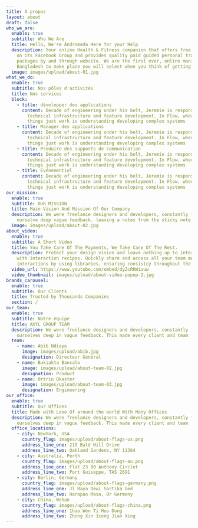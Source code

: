 ```yaml
---
title: À propos
layout: about
draft: false
who_we_are:
  enable: true
  subtitle: Who We Are
  title: Hello, We're Andromeda Here for your Help
  description: Your online Health & Fitness companion that offers free assistance
    on its Facebook Group and provides quality paid guided personal training
    packages by and through website. We are the first ever, online manifesto in
    Bangladesh to make place you will select when you think of getting fit
  image: images/upload/about-01.jpg
what_we_do:
  enable: true
  subtitle: Nos pôles d'activités
  title: Nos services
  block:
    - title: développer des applications
      content: Decade of engineering under his belt, Jeremie is responsible for
        technical infrastructure and feature development. In Flow, wherever
        things just work is understanding developing complex systems
    - title: Manager des applications
      content: Decade of engineering under his belt, Jeremie is responsible for
        technical infrastructure and feature development. In Flow, wherever
        things just work is understanding developing complex systems
    - title: Produire des supports de communication
      content: Decade of engineering under his belt, Jeremie is responsible for
        technical infrastructure and feature development. In Flow, wherever
        things just work is understanding developing complex systems
    - title: Événementiel
      content: Decade of engineering under his belt, Jeremie is responsible for
        technical infrastructure and feature development. In Flow, wherever
        things just work is understanding developing complex systems
our_mission:
  enable: true
  subtitle: OUR MISSION
  title: Main Vision And Mission Of Our Company
  description: We were freelance designers and developers, constantly finding
    ourselve deep vague feedback. leaving a notes from the sticky note piece .
  image: images/upload/about-02.jpg
about_video:
  enable: true
  subtitle: A Short Video
  title: You Take Care Of The Payments, We Take Care Of The Rest.
  description: Protect your design vision and leave nothing up to interpretation
    with interaction recipes. Quickly share and access all your team members
    interactions by using libraries, ensuring consistcy throughout the.
  video_url: https://www.youtube.com/embed/dyZcRRWiuuw
  video_thumbnail: images/upload/about-video-popup-2.jpg
brands_carousel:
  enable: true
  subtitle: Our Clients
  title: Trusted by Thousands Companies
  section: /
our_team:
  enable: true
  subtitle: Notre équipe
  title: AXYL GROUP TEAM
  description: We were freelance designers and developers, constantly finding <br>
    ourselves deep in vague feedback. This made every client and team
  team:
    - name: Abib Ndiaye
      image: images/upload/abib.jpg
      designation: Directeur Général
    - name: Bukiakta Bansalo
      image: images/upload/about-team-02.jpg
      designation: Product
    - name: Ortrin Okaster
      image: images/upload/about-team-03.jpg
      designation: Engineering
our_office:
  enable: true
  subtitle: Our Offices
  title: Made with Love Of around the world With Many Offices
  description: We were freelance designers and developers, constantly finding <br>
    ourselves deep in vague feedback. This made every client and team
  office_locations:
    - city: NewYork, USA
      country_flag: images/upload/about-flags-us.png
      address_line_one: 219 Bald Hill Drive
      address_line_two: Oakland Gardens, NY 11364
    - city: Australia, Perth
      country_flag: images/upload/about-flags-au.png
      address_line_one: Flat 23 80 Anthony Circlet
      address_line_two: Port Guiseppe, TAS 2691
    - city: Berlin, Germany
      country_flag: images/upload/about-flags-germany.png
      address_line_one: Jl Raya Dewi Sartika Ged
      address_line_two: Harapan Masa, Br Germeny
    - city: China, Wohan
      country_flag: images/upload/about-flags-china.png
      address_line_one: 1hao Wen Ti Huo Dong
      address_line_two: Zhong Xin 1ceng Jian Xing
---
```

